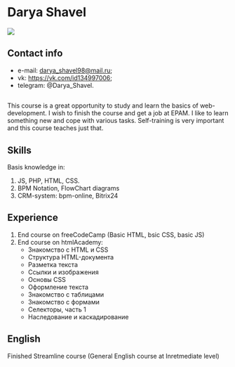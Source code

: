 # Darya Shavel
![](https://sun9-27.userapi.com/c639328/v639328006/1369a/eAWGUk8Pa04.jpg)
## Contact info
- e-mail: darya_shavel98@mail.ru;
- vk: https://vk.com/id134997006;
- telegram: @Darya_Shavel.
## 
This course is a great opportunity to study and learn the basics of web-development. I wish to finish the course and get a job at EPAM. I like to learn something new and cope with various tasks. Self-training is very important and this course teaches just that.

## Skills 

Basis knowledge in: 
1. JS, PHP, HTML, CSS.
2. BPM Notation, FlowChart diagrams
3. CRM-system: bpm-online, Bitrix24
## Experience 

1. End course on freeCodeCamp (Basic HTML, bsic CSS, basic JS)
2. End course on htmlAcademy:
    - Знакомство с HTML и CSS
    - Структура HTML-документа
    - Разметка текста
    - Ссылки и изображения
    - Основы СSS
    - Оформление текста
    - Знакомство с таблицами
    - Знакомство с формами
    - Селекторы, часть 1
    - Наследование и каскадирование
## English
Finished Streamline course (General English course at Inretmediate level)
